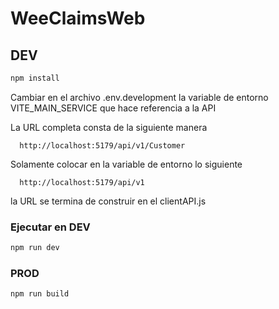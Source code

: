 # WeeClaimsWeb

## DEV

```sh
npm install
```

Cambiar en el archivo .env.development la variable de entorno VITE_MAIN_SERVICE que hace referencia a la API

La URL completa consta de la siguiente manera

```
  http://localhost:5179/api/v1/Customer
```

Solamente colocar en la variable de entorno lo siguiente

```
  http://localhost:5179/api/v1
```

la URL se termina de construir en el clientAPI.js

### Ejecutar en DEV

```sh
npm run dev
```

### PROD

```sh
npm run build
```
